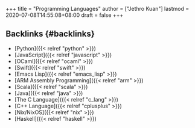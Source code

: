 +++
title = "Programming Languages"
author = ["Jethro Kuan"]
lastmod = 2020-07-08T14:55:08+08:00
draft = false
+++

## Backlinks {#backlinks}

- [Python]({{< relref "python" >}})
- [JavaScript]({{< relref "javascript" >}})
- [OCaml]({{< relref "ocaml" >}})
- [Swift]({{< relref "swift" >}})
- [Emacs Lisp]({{< relref "emacs_lisp" >}})
- [ARM Assembly Programming]({{< relref "arm" >}})
- [Scala]({{< relref "scala" >}})
- [Java]({{< relref "java" >}})
- [The C Language]({{< relref "c_lang" >}})
- [C++ Language]({{< relref "cplusplus" >}})
- [Nix/NixOS]({{< relref "nix" >}})
- [Haskell]({{< relref "haskell" >}})
